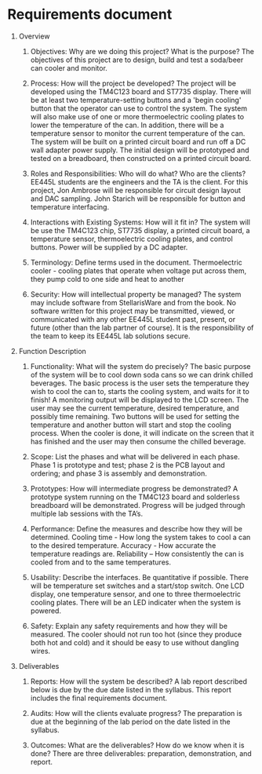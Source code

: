# Requirements document
1. Overview
	1. Objectives: Why are we doing this project? What is the purpose? 
	The objectives of this project are to design, build and test a soda/beer can cooler and monitor.

	2. Process: How will the project be developed? 
	The project will be developed using the TM4C123 board and ST7735 display. There will be at least two temperature-setting buttons and a 'begin cooling' button that the operator can use to control the system. The system will also make use of one or more thermoelectric cooling plates to lower the temperature of the can. In addition, there will be a temperature sensor to monitor the current temperature of the can. The system will be built on a printed circuit board and run off a DC wall adapter power supply. The initial design will be prototyped and tested on a breadboard, then constructed on a printed circuit board. 

	3. Roles and Responsibilities: Who will do what?  Who are the clients?
	EE445L students are the engineers and the TA is the client. For this project, 
	Jon Ambrose will be responsible for circuit design layout and DAC sampling.
	John Starich will be responsible for button and temperature interfacing.

	4. Interactions with Existing Systems: How will it fit in?
	The system will be use the TM4C123 chip, ST7735 display, a printed circuit board, a temperature sensor, thermoelectric cooling plates, and control buttons. Power will be supplied by a DC adapter.

	5. Terminology: Define terms used in the document.
	Thermoelectric cooler - cooling plates that operate when voltage put across them, they pump cold to one side and heat to another

	6. Security: How will intellectual property be managed?
	The system may include software from StellarisWare and from the book. No software written for this project may be transmitted, viewed, or communicated with any other EE445L student past, present, or future (other than the lab partner of course). It is the responsibility of the team to keep its EE445L lab solutions secure.

2. Function Description
	1. Functionality: What will the system do precisely?
	The basic purpose of the system will be to cool down soda cans so we can drink chilled beverages. The basic process is the user sets the temperature they wish to cool the can to, starts the cooling system, and waits for it to finish!
	A monitoring output will be displayed to the LCD screen. The user may see the current temperature, desired temperature, and possibly time remaining. Two buttons will be used for setting the temperature and another button will start and stop the cooling process. When the cooler is done, it will indicate on the screen that it has finished and the user may then consume the chilled beverage.

	2. Scope: List the phases and what will be delivered in each phase.
	Phase 1 is prototype and test; phase 2 is the PCB layout and ordering; and phase 3 is assembly and demonstration.

	3. Prototypes: How will intermediate progress be demonstrated?
	A prototype system running on the TM4C123 board and solderless breadboard will be demonstrated. Progress will be judged through multiple lab sessions with the TA’s.

	4. Performance: Define the measures and describe how they will be determined.
	Cooling time - How long the system takes to cool a can to the desired temperature.
	Accuracy - How accurate the temperature readings are.
	Reliability – How consistently the can is cooled from and to the same temperatures.

	5. Usability: Describe the interfaces. Be quantitative if possible.
	There will be temperature set switches and a start/stop switch. One LCD display, one temperature sensor, and one to three thermoelectric cooling plates. There will be an LED indicater when the system is powered.

	6. Safety: Explain any safety requirements and how they will be measured.
	The cooler should not run too hot (since they produce both hot and cold) and it should be easy to use without dangling wires.

3. Deliverables
	1. Reports: How will the system be described?
	A lab report described below is due by the due date listed in the syllabus. This report includes the final requirements document.

	2. Audits: How will the clients evaluate progress?
	The preparation is due at the beginning of the lab period on the date listed in the syllabus.

	3. Outcomes: What are the deliverables? How do we know when it is done?
	There are three deliverables: preparation, demonstration, and report.

